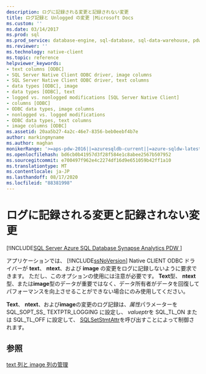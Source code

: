 ```yaml
---
description: ログに記録される変更と記録されない変更
title: ログ記録と Unlogged の変更 |Microsoft Docs
ms.custom: ''
ms.date: 03/14/2017
ms.prod: sql
ms.prod_service: database-engine, sql-database, sql-data-warehouse, pdw
ms.reviewer: ''
ms.technology: native-client
ms.topic: reference
helpviewer_keywords:
- text columns [ODBC]
- SQL Server Native Client ODBC driver, image columns
- SQL Server Native Client ODBC driver, text columns
- data types [ODBC], image
- data types [ODBC], text
- logged vs. nonlogged modifications [SQL Server Native Client]
- columns [ODBC]
- ODBC data types, image columns
- nonlogged vs. logged modifications
- ODBC data types, text columns
- image columns [ODBC]
ms.assetid: 20aa5b27-4a2c-46e7-8356-beb0eebf4b7e
author: markingmyname
ms.author: maghan
monikerRange: '>=aps-pdw-2016||=azuresqldb-current||=azure-sqldw-latest||>=sql-server-2016||=sqlallproducts-allversions||>=sql-server-linux-2017||=azuresqldb-mi-current'
ms.openlocfilehash: bd6cb0b41957d3f28f584e1c8abee2567b507952
ms.sourcegitcommit: e700497f962e4c2274df16d9e651059b42ff1a10
ms.translationtype: MT
ms.contentlocale: ja-JP
ms.lasthandoff: 08/17/2020
ms.locfileid: "88381998"
---
```

# <a name="logged-vs-unlogged-modifications"></a>ログに記録される変更と記録されない変更
[!INCLUDE[SQL Server Azure SQL Database Synapse Analytics PDW ](../../includes/applies-to-version/sql-asdb-asdbmi-asa-pdw.md)]

  アプリケーションでは、 [!INCLUDE[ssNoVersion](../../includes/ssnoversion-md.md)] Native CLIENT ODBC ドライバーが **text**、 **ntext**、および **image** の変更をログに記録しないように要求できます。 ただし、このオプションの使用には注意が必要です。 **Text**型、 **ntext**型、または**image**型のデータが重要ではなく、データ所有者がデータを回復してパフォーマンスを向上させることができない場合にのみ使用してください。  
  
 **Text**、 **ntext**、および**image**の変更のログ記録は、*属性*パラメーターを SQL_SOPT_SS_ TEXTPTR_LOGGING に設定し、 *valueptr*を SQL_TL_ON または SQL_TL_OFF に設定して、 [SQLSetStmtAttr](../../relational-databases/native-client-odbc-api/sqlsetstmtattr.md)を呼び出すことによって制御されます。  
  
## <a name="see-also"></a>参照  
 [text 列と image 列の管理](../../relational-databases/native-client-odbc-text-image-columns/managing-text-and-image-columns.md)  
  
  

